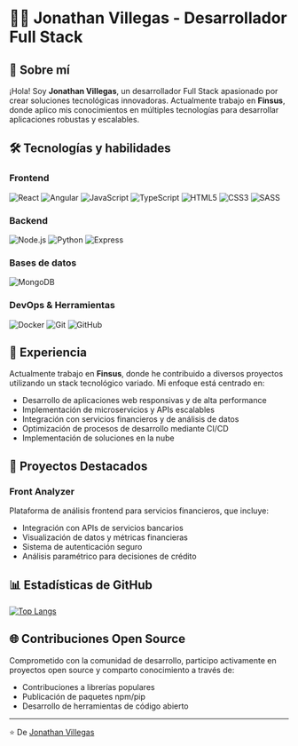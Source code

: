 # 👨‍💻 Jonathan Villegas - Desarrollador Full Stack

## 🚀 Sobre mí
¡Hola! Soy **Jonathan Villegas**, un desarrollador Full Stack apasionado por crear soluciones tecnológicas innovadoras. Actualmente trabajo en **Finsus**, donde aplico mis conocimientos en múltiples tecnologías para desarrollar aplicaciones robustas y escalables.

## 🛠️ Tecnologías y habilidades

### Frontend
![React](https://img.shields.io/badge/-React-61DAFB?style=for-the-badge&logo=react&logoColor=black)
![Angular](https://img.shields.io/badge/-Angular-DD0031?style=for-the-badge&logo=angular&logoColor=white)
![JavaScript](https://img.shields.io/badge/-JavaScript-F7DF1E?style=for-the-badge&logo=javascript&logoColor=black)
![TypeScript](https://img.shields.io/badge/-TypeScript-3178C6?style=for-the-badge&logo=typescript&logoColor=white)
![HTML5](https://img.shields.io/badge/-HTML5-E34F26?style=for-the-badge&logo=html5&logoColor=white)
![CSS3](https://img.shields.io/badge/-CSS3-1572B6?style=for-the-badge&logo=css3&logoColor=white)
![SASS](https://img.shields.io/badge/-SASS-CC6699?style=for-the-badge&logo=sass&logoColor=white)

### Backend
![Node.js](https://img.shields.io/badge/-Node.js-339933?style=for-the-badge&logo=nodedotjs&logoColor=white)
![Python](https://img.shields.io/badge/-Python-3776AB?style=for-the-badge&logo=python&logoColor=white)
![Express](https://img.shields.io/badge/-Express-000000?style=for-the-badge&logo=express&logoColor=white)

### Bases de datos
![MongoDB](https://img.shields.io/badge/-MongoDB-47A248?style=for-the-badge&logo=mongodb&logoColor=white)

### DevOps & Herramientas
![Docker](https://img.shields.io/badge/-Docker-2496ED?style=for-the-badge&logo=docker&logoColor=white)
![Git](https://img.shields.io/badge/-Git-F05032?style=for-the-badge&logo=git&logoColor=white)
![GitHub](https://img.shields.io/badge/-GitHub-181717?style=for-the-badge&logo=github&logoColor=white)

## 💼 Experiencia

Actualmente trabajo en **Finsus**, donde he contribuido a diversos proyectos utilizando un stack tecnológico variado. Mi enfoque está centrado en:

- Desarrollo de aplicaciones web responsivas y de alta performance
- Implementación de microservicios y APIs escalables
- Integración con servicios financieros y de análisis de datos
- Optimización de procesos de desarrollo mediante CI/CD
- Implementación de soluciones en la nube

## 🌟 Proyectos Destacados

### Front Analyzer
Plataforma de análisis frontend para servicios financieros, que incluye:
- Integración con APIs de servicios bancarios
- Visualización de datos y métricas financieras
- Sistema de autenticación seguro
- Análisis paramétrico para decisiones de crédito

## 📊 Estadísticas de GitHub

[![Top Langs](https://github-readme-stats.vercel.app/api/top-langs/?username=terrster&layout=compact&theme=radical)](https://github.com/anuraghazra/github-readme-stats)

## 🌐 Contribuciones Open Source

Comprometido con la comunidad de desarrollo, participo activamente en proyectos open source y comparto conocimiento a través de:
- Contribuciones a librerías populares
- Publicación de paquetes npm/pip
- Desarrollo de herramientas de código abierto

---

⭐️ De [Jonathan Villegas](https://github.com/terrster)
